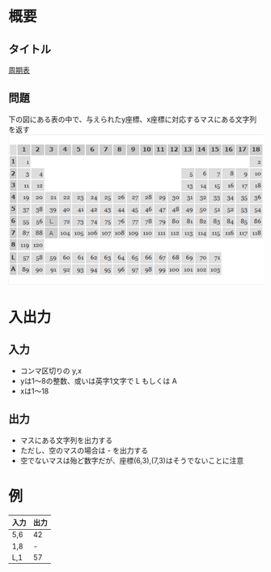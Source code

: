 # 概要
## タイトル
[周期表](https://codeiq.jp/q/3135)

## 問題
下の図にある表の中で、与えられたy座標、x座標に対応するマスにある文字列を返す
![周期表](problem-table.png)

# 入出力
## 入力
* コンマ区切りの y,x
* yは1～8の整数、或いは英字1文字で L もしくは A
* xは1～18

## 出力

* マスにある文字列を出力する
* ただし、空のマスの場合は - を出力する
* 空でないマスは殆ど数字だが、座標(6,3),(7,3)はそうでないことに注意

# 例
|入力|出力|
|-|-|
|5,6|42|
|1,8|-|
|L,1|57|
